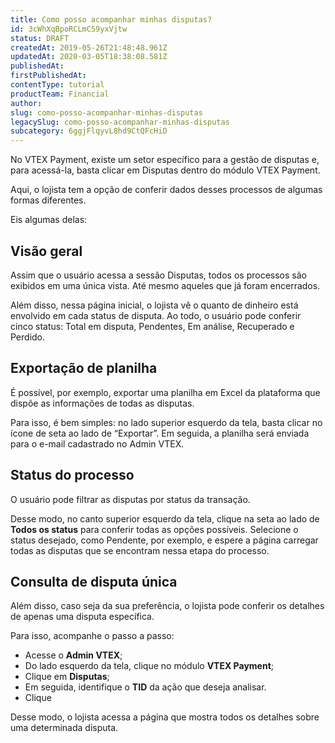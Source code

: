 ```yaml
---
title: Como posso acompanhar minhas disputas?
id: 3cWhXqBpoRCLmC59yxVjtw
status: DRAFT
createdAt: 2019-05-26T21:48:48.961Z
updatedAt: 2020-03-05T18:38:08.581Z
publishedAt: 
firstPublishedAt: 
contentType: tutorial
productTeam: Financial
author: 
slug: como-posso-acompanhar-minhas-disputas
legacySlug: como-posso-acompanhar-minhas-disputas
subcategory: 6ggjFlqyvL8hd9CtQFcHiD
---
```


No VTEX Payment, existe um setor específico para a gestão de disputas e, para acessá-la, basta clicar em Disputas dentro do módulo VTEX Payment. 

Aqui, o lojista tem a opção de conferir dados desses processos de algumas formas diferentes. 

Eis algumas delas:

## Visão geral
Assim que o usuário acessa a sessão Disputas, todos os processos são exibidos em uma única vista. Até mesmo aqueles que já foram encerrados.

Além disso, nessa página inicial, o lojista vê o quanto de dinheiro está envolvido em cada status de disputa. Ao todo, o usuário pode conferir cinco status: Total em disputa, Pendentes, Em análise, Recuperado e Perdido.

## Exportação de planilha ##
É possível, por exemplo, exportar uma planilha em Excel da plataforma que dispõe as informações de todas as disputas.   

Para isso, é bem simples: no lado superior esquerdo da tela, basta clicar no ícone de seta ao lado de “Exportar”. Em seguida, a planilha será enviada para o e-mail cadastrado no Admin VTEX.

## Status do processo ##

O usuário pode filtrar as disputas por status da transação. 


Desse modo, no canto superior esquerdo da tela, clique na seta ao lado de __Todos os status__ para conferir todas as opções possíveis. Selecione o status desejado, como Pendente, por exemplo, e espere a página carregar todas as disputas que se encontram nessa etapa do processo.

## Consulta de disputa única ## 

Além disso, caso seja da sua preferência, o lojista pode conferir os detalhes de apenas uma disputa específica. 

Para isso, acompanhe o passo a passo:

- Acesse o __Admin VTEX__;
- Do lado esquerdo da tela, clique no módulo __VTEX Payment__;
- Clique em __Disputas__;
- Em seguida, identifique o __TID__ da ação que deseja analisar.
- Clique 

Desse modo, o lojista acessa a página que mostra todos os detalhes sobre uma determinada disputa.
